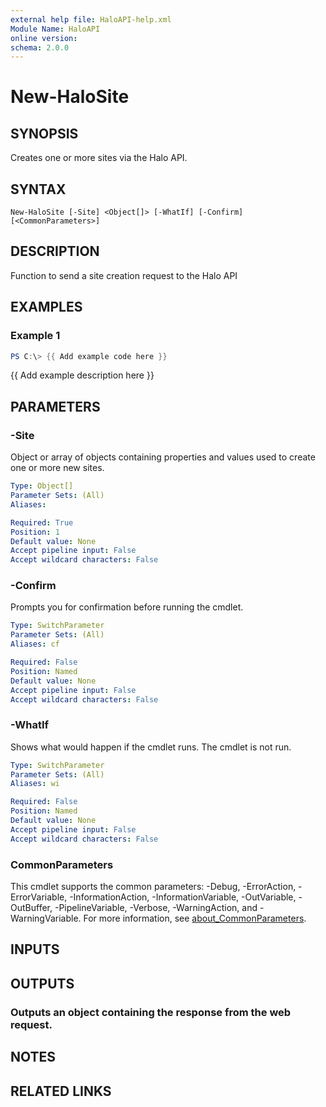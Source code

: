 ```yaml
---
external help file: HaloAPI-help.xml
Module Name: HaloAPI
online version:
schema: 2.0.0
---
```


# New-HaloSite

## SYNOPSIS
Creates one or more sites via the Halo API.

## SYNTAX

```
New-HaloSite [-Site] <Object[]> [-WhatIf] [-Confirm] [<CommonParameters>]
```

## DESCRIPTION
Function to send a site creation request to the Halo API

## EXAMPLES

### Example 1
```powershell
PS C:\> {{ Add example code here }}
```

{{ Add example description here }}

## PARAMETERS

### -Site
Object or array of objects containing properties and values used to create one or more new sites.

```yaml
Type: Object[]
Parameter Sets: (All)
Aliases:

Required: True
Position: 1
Default value: None
Accept pipeline input: False
Accept wildcard characters: False
```

### -Confirm
Prompts you for confirmation before running the cmdlet.

```yaml
Type: SwitchParameter
Parameter Sets: (All)
Aliases: cf

Required: False
Position: Named
Default value: None
Accept pipeline input: False
Accept wildcard characters: False
```

### -WhatIf
Shows what would happen if the cmdlet runs.
The cmdlet is not run.

```yaml
Type: SwitchParameter
Parameter Sets: (All)
Aliases: wi

Required: False
Position: Named
Default value: None
Accept pipeline input: False
Accept wildcard characters: False
```

### CommonParameters
This cmdlet supports the common parameters: -Debug, -ErrorAction, -ErrorVariable, -InformationAction, -InformationVariable, -OutVariable, -OutBuffer, -PipelineVariable, -Verbose, -WarningAction, and -WarningVariable. For more information, see [about_CommonParameters](http://go.microsoft.com/fwlink/?LinkID=113216).

## INPUTS

## OUTPUTS

### Outputs an object containing the response from the web request.
## NOTES

## RELATED LINKS
